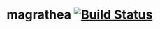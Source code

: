 # magrathea [![Build Status](http://grisham:8111/app/rest/builds/buildType:%28id:Books_Platform_Marvin_Magrathea_Sbt%29/statusIcon)](http://grisham:8111/viewType.html?buildTypeId=Books_Platform_Marvin_Magrathea_Sbt&guest=1)
